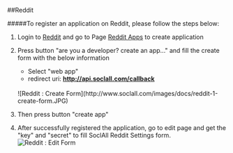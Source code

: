 ##Reddit

#####To register an application on Reddit, please follow the steps below:

1. Login to [Reddit](https://www.reddit.com/) and go to Page [Reddit Apps](https://www.reddit.com/prefs/apps/) to create application

2. Press button "are you a developer? create an app..." and fill the create form with the below information
    * Select "web app"
    * redirect uri: __http://api.soclall.com/callback__
    <br/>
    ![Reddit : Create Form](http://www.soclall.com/images/docs/reddit-1-create-form.JPG)
    <br/>
3. Then press button "create app"
4. After successfully registered the application, go to edit page and get the "key" and "secret" to fill SoclAll Reddit Settings form.
    <br/>
    ![Reddit : Edit Form](http://www.soclall.com/images/docs/reddit-2-edit-form.JPG)
    <br/>